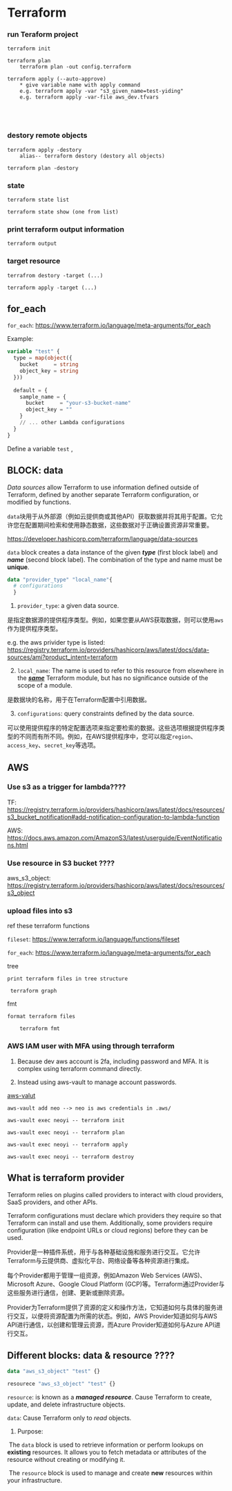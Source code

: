 # Terraform

### run Teraform project
	terraform init
	
	terraform plan
		terraform plan -out config.terraform
	
	terraform apply (--auto-approve)
		* give variable name with apply command
		e.g. terraform apply -var "s3_given_name=test-yiding"
		e.g. terraform apply -var-file aws_dev.tfvars


​	
​	
### destory remote objects 
	terraform apply -destory
		alias-- terraform destory (destory all objects)
	
	terraform plan -destory

### state
	terraform state list
	
	terraform state show (one from list)


### print terraform output information
	terraform output

### target resource
	terrafrom destory -target (...)
	
	terraform apply -target (...)





## for_each

`for_each`: <https://www.terraform.io/language/meta-arguments/for_each>

Example:

```terraform
variable "test" {
  type = map(object({
    bucket     = string
    object_key = string
  }))
  
  default = {
    sample_name = {
      bucket     = "your-s3-bucket-name"
      object_key = ""
    }
    // ... other Lambda configurations
  }
}
```

Define a variable `test` , 





## BLOCK: data

*Data sources* allow Terraform to use information defined outside of Terraform, defined by another separate Terraform configuration, or modified by functions.

`data`块用于从外部源（例如云提供商或其他API）获取数据并将其用于配置。它允许您在配置期间检索和使用静态数据，这些数据对于正确设置资源非常重要。

https://developer.hashicorp.com/terraform/language/data-sources



`data` block creates a data instance of the given ***type*** (first block label) and ***name*** (second block label). The combination of the type and name must be **unique**.

```terraform
data "provider_type" "local_name"{
  # configurations
  }
```

1. `provider_type`: a given data source. 

是指定数据源的提供程序类型。例如，如果您要从AWS获取数据，则可以使用`aws`作为提供程序类型。

e.g. the aws privider type is listed: https://registry.terraform.io/providers/hashicorp/aws/latest/docs/data-sources/ami?product_intent=terraform

2. `local_name`: The name is used to refer to this resource from elsewhere in the ***<u>same</u>*** Terraform module, but has no significance outside of the scope of a module.

是数据块的名称，用于在Terraform配置中引用数据。

3. `configurations`: query constraints defined by the data source. 

可以使用提供程序的特定配置选项来指定要检索的数据。这些选项根据提供程序类型的不同而有所不同。例如，在AWS提供程序中，您可以指定`region`、`access_key`、`secret_key`等选项。





## AWS



### Use s3 as a trigger for lambda????

TF: https://registry.terraform.io/providers/hashicorp/aws/latest/docs/resources/s3_bucket_notification#add-notification-configuration-to-lambda-function

AWS: https://docs.aws.amazon.com/AmazonS3/latest/userguide/EventNotifications.html







### Use resource in S3 bucket ????

aws_s3_object: https://registry.terraform.io/providers/hashicorp/aws/latest/docs/resources/s3_object















### upload files into s3
ref these terraform functions

`fileset`: <https://www.terraform.io/language/functions/fileset>

`for_each`: <https://www.terraform.io/language/meta-arguments/for_each>


tree
	
	print terraform files in tree structure
	 
	 terraform graph

fmt

	format terraform files
	
		terraform fmt


### AWS IAM user with MFA using through terraform 

1. Because dev aws account is 2fa, including password and MFA. It is complex using terraform command directly. 

2. Instead using aws-vault to manage account passwords. 

[aws-valut](https://github.com/99designs/aws-vault)


    aws-vault add neo --> neo is aws credentials in .aws/
    
    aws-vault exec neoyi -- terraform init
    
    aws-vault exec neoyi -- terraform plan
    
    aws-vault exec neoyi -- terraform apply
    
    aws-vault exec neoyi -- terraform destroy





## What is terraform provider

Terraform relies on plugins called providers to interact with cloud providers, SaaS providers, and other APIs.

Terraform configurations must declare which providers they require so that Terraform can install and use them. Additionally, some providers require configuration (like endpoint URLs or cloud regions) before they can be used.



Provider是一种插件系统，用于与各种基础设施和服务进行交互。它允许Terraform与云提供商、虚拟化平台、网络设备等各种资源进行集成。

每个Provider都用于管理一组资源，例如Amazon Web Services (AWS)、Microsoft Azure、Google Cloud Platform (GCP)等。Terraform通过Provider与这些服务进行通信，创建、更新或删除资源。

Provider为Terraform提供了资源的定义和操作方法，它知道如何与具体的服务进行交互，以便将资源配置为所需的状态。例如，AWS Provider知道如何与AWS API进行通信，以创建和管理云资源，而Azure Provider知道如何与Azure API进行交互。





## Different blocks: data & resource ????

```terraform
data "aws_s3_object" "test" {}
```

```terraform
resourece "aws_s3_object" "test" {}
```

`resource`: is known as a ***managed resource***. Cause Terraform to create, update, and delete infrastructure objects.

`data`: Cause Terraform only to *read* objects.







1. Purpose: 

​	The `data` block is used to retrieve information or perform lookups on **existing** resources. It allows you 	to fetch metadata or attributes of the resource without creating or modifying it. 

​	The `resource` block is used to manage and create **new** resources within your infrastructure.

